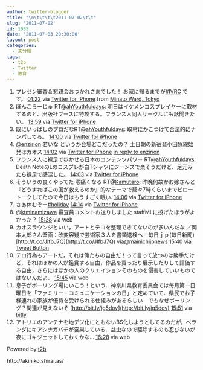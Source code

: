 ```yaml
---
author: twitter-blogger
title: "\n\t\t\t\t2011-07-02\t\t"
slug: '2011-07-02'
id: 1055
date: '2011-07-03 20:30:00'
layout: post
categories:
  - 未分類
tags:
  - t2b
  - Twitter
  - 教育
---
```


<div xmlns:georss="http://www.georss.org/georss">

1.  <span><span>プレゼン審査＆懇親会おつかれさまでした！ お家に帰るまでが[#IVRC](http://twitter.com/search?q=%23IVRC "#IVRC") です。</span> <span>[<span>01:22</span>](http://twitter.com/o_ob/status/87134085885067264) <span>via [Twitter for iPhone](http://twitter.com/#!/download/iphone)</span> from [Minato Ward, Tokyo<span></span>](http://maps.google.com/maps?q=35.6574791,139.7232263)</span></span>
2.  <span><span>ぼんこらーじゅ RT@[ahYouthfuldays](http://twitter.com/ahYouthfuldays "ahYouthfuldays"): 明日はイケメンコスプレイヤーに取材するのと、出版社ブースに特攻する。フランス人同人サークルにも話聞きたい。</span> <span>[<span>13:59</span>](http://twitter.com/o_ob/status/87324469600858113) <span>via [Twitter for iPhone](http://twitter.com/#!/download/iphone)</span></span></span>
3.  <span><span>既にいっぱしのプロだなRT@[ahYouthfuldays](http://twitter.com/ahYouthfuldays "ahYouthfuldays"): 取材にかこつけて合法的にナンパしてる。</span> <span>[<span>14:00</span>](http://twitter.com/o_ob/status/87324748748566528) <span>via [Twitter for iPhone](http://twitter.com/#!/download/iphone)</span></span></span>
4.  <span><span>@[enzirion](http://twitter.com/enzirion "enzirion") 若いな というか会場どこだったの？ 土日朝の新宿発小田急線始発はカオス</span> <span>[<span>14:02</span>](http://twitter.com/o_ob/status/87325362870161408) <span>via [Twitter for iPhone](http://twitter.com/#!/download/iphone)</span> [in reply to enzirion](http://twitter.com/enzirion/status/87252250598182913)</span></span>
5.  <span><span>フランス人に裸足で歩かせる日本のコンテンツパワー RT@[ahYouthfuldays](http://twitter.com/ahYouthfuldays "ahYouthfuldays"): Death NoteのLのコスプレが白Tシャツにジーンズで楽そうだけど、足元みたら裸足で感涙した。</span> <span>[<span>14:03</span>](http://twitter.com/o_ob/status/87325618403946496) <span>via [Twitter for iPhone](http://twitter.com/#!/download/iphone)</span></span></span>
6.  <span><span>そういうの良くやってた 喉痛くなる RT@[Kamutaro](http://twitter.com/Kamutaro "Kamutaro"): 昨晩何故かお嫁さんと『どうすればこの国が救えるのか』的なテーマで延々7時くらいまでピロートークしてたので今日はもうすごく眠い.</span> <span>[<span>14:06</span>](http://twitter.com/o_ob/status/87326215391805441) <span>via [Twitter for iPhone](http://twitter.com/#!/download/iphone)</span></span></span>
7.  <span><span>さあ休むぞー[#holiday](http://twitter.com/search?q=%23holiday "#holiday")</span> <span>[<span>14:14</span>](http://twitter.com/o_ob/status/87328414431854592) <span>via [Twitter for iPhone](http://twitter.com/#!/download/iphone)</span></span></span>
8.  <span><span>@[ktminamizawa](http://twitter.com/ktminamizawa "ktminamizawa") 審査員コメントお送りしました staffMLに投げたほうがよかった？</span> <span>[<span>15:38</span>](http://twitter.com/o_ob/status/87349491090460672) <span>via web</span></span></span>
9.  <span><span>カオスラウンジといい，アートとテロを整理できてないのが多いんだな ／岡本太郎さん壁画：改変容疑で芸術家３人を書類送検へ - 毎日ｊｐ(毎日新聞) [http://t.co/JIfbJ7Q](http://t.co/JIfbJ7Q) via@[mainichijpnews](http://twitter.com/mainichijpnews "mainichijpnews")</span> <span>[<span>15:40</span>](http://twitter.com/o_ob/status/87349948135374849) <span>via [Tweet Button](http://twitter.com/tweetbutton)</span></span></span>
10.  <span><span>テロ行為もアートだ，それは俺たちの自由だ！って言って放つのは勝手だけど，それはほかの人が鑑賞する自由，作品を買ったり展示したりして評価する自由，さらにはほかの人のクリエイションそのものを侵害していいものではないんだよ．</span> <span>[<span>15:45</span>](http://twitter.com/o_ob/status/87351301616304129) <span>via web</span></span></span>
11.  <span><span>息子がボーリング場にいこう！という．神奈川県教育委員会では毎月第一日曜日を「ファミリー・コミュニケーションの日」と定めていて、県民でお子様連れの家族が優待を受けられる仕組みがあるらしい．でもなぜボーリング？関連が見えないぞ [http://bit.ly/jg5dov](http://bit.ly/jg5dov)</span> <span>[<span>15:51</span>](http://twitter.com/o_ob/status/87352716245995520) <span>via [bitly](http://bit.ly)</span></span></span>
12.  <span><span>アトリエのアンテナを地デジ化にともないBS化しようとしてるのだが，ベランダにキアシナガバチが営巣している．益虫なので駆除するのも忍びないが夜にゴキジェットしておくかな…</span> <span>[<span>16:28</span>](http://twitter.com/o_ob/status/87362019233247232) <span>via web</span></span></span>

</div>

Powered by [t2b](http://t2b.utilz.jp/)

<div>http://akihiko.shirai.as/</div>